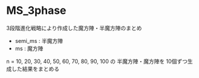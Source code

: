 # MS_3phase
3段階進化戦略により作成した魔方陣・半魔方陣のまとめ

- semi_ms : 半魔方陣
- ms : 魔方陣

n = 10, 20, 30, 40, 50, 60, 70, 80, 90, 100 の 半魔方陣・魔方陣を 10個ずつ生成した結果をまとめる
